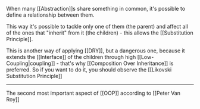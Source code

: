 When many [[Abstraction]]s share something in common, it's possible to define a relationship between them.

This way it's possible to tackle only one of them (the parent) and affect all of the ones that "inherit" from it (the children) - this allows the [[Substitution Principle]].

This is another way of applying [[DRY]], but a dangerous one, because it extends the [[Interface]] of the children through high [[Low-Coupling|coupling]] - that's why [[Composition Over Inheritance]] is preferred. So if you want to do it, you should observe the [[Likovski Substitution Principle]]
  
---

The second most important aspect of [[OOP]] according to [[Peter Van Roy]]